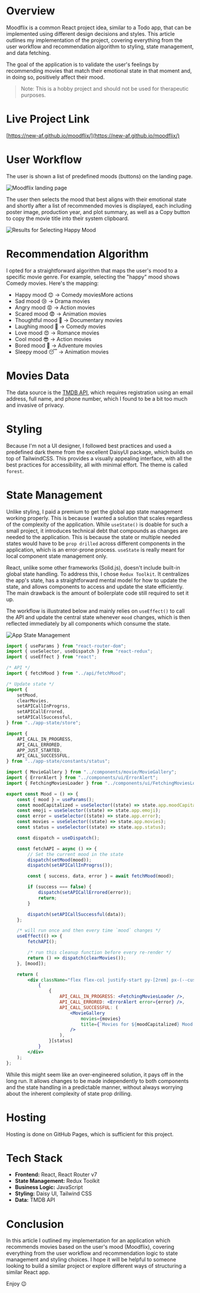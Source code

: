# Overview

Moodflix is a common React project idea, similar to a Todo app, that can be implemented using different design decisions and styles. This article outlines my implementation of the project, covering everything from the user workflow and recommendation algorithm to styling, state management, and data fetching.

The goal of the application is to validate the user's feelings by recommending movies that match their emotional state in that moment and, in doing so, positively affect their mood.

> Note: This is a hobby project and should not be used for therapeutic purposes.

# Live Project Link

[https://new-af.github.io/moodflix/](https://new-af.github.io/moodflix/)

# User Workflow

The user is shown a list of predefined moods (buttons) on the landing page.

![Moodflix landing page](https://raw.githubusercontent.com/new-AF/moodflix/main/.github/images/landing.png)

The user then selects the mood that best aligns with their emotional state and shortly after a list of recommended movies is displayed, each including poster image, production year, and plot summary, as well as a Copy button to copy the movie title into their system clipboard.

![Results for Selecting Happy Mood](https://raw.githubusercontent.com/new-AF/moodflix/main/.github/images/happy.png)

# Recommendation Algorithm

I opted for a straightforward algorithm that maps the user's mood to a specific movie genre. For example, selecting the "happy" mood shows Comedy movies. Here's the mapping:

-   Happy mood 😊 → Comedy moviesMore actions
-   Sad mood 😢 → Drama movies
-   Angry mood 😡 → Action movies
-   Scared mood 😨 → Animation movies
-   Thoughtful mood 🤔 → Documentary movies
-   Laughing mood 🤣 → Comedy movies
-   Love mood 😍 → Romance movies
-   Cool mood 😎 → Action movies
-   Bored mood 🥱 → Adventure movies
-   Sleepy mood 😴 → Animation movies

# Movies Data

The data source is the [TMDB API](https://www.themoviedb.org/), which requires registration using an email address, full name, and phone number, which I found to be a bit too much and invasive of privacy.

# Styling

Because I'm not a UI designer, I followed best practices and used a predefined dark theme from the excellent DaisyUI package, which builds on top of TailwindCSS. This provides a visually appealing interface, with all the best practices for accessibility, all with minimal effort. The theme is called `forest`.

# State Management

Unlike styling, I paid a premium to get the global app state management working properly. This is because I wanted a solution that scales regardless of the complexity of the application. While `useState()` is doable for such a small project, it introduces technical debt that compounds as changes are needed to the application. This is because the state or multiple needed states would have to be `prop drilled` across different components in the application, which is an error-prone process. `useState` is really meant for local component state management only.

React, unlike some other frameworks (Solid.js), doesn't include built-in global state handling. To address this, I chose `Redux Toolkit`. It centralizes the app's state, has a straightforward mental model for how to update the state, and allows components to access and update the state efficiently. The main drawback is the amount of boilerplate code still required to set it up.

The workflow is illustrated below and mainly relies on `useEffect()` to call the API and update the central state whenever `mood` changes, which is then reflected immediately by all components which consume the state.

![App State Management](https://raw.githubusercontent.com/new-AF/moodflix/main/.github/images/state%20diagram.png)

```jsx
import { useParams } from "react-router-dom";
import { useSelector, useDispatch } from "react-redux";
import { useEffect } from "react";

/* API */
import { fetchMood } from "../api/fetchMood";

/* Update state */
import {
    setMood,
    clearMovies,
    setAPICallInProgrss,
    setAPICallErrored,
    setAPICallSuccessful,
} from "../app-state/store";

import {
    API_CALL_IN_PROGRESS,
    API_CALL_ERRORED,
    APP_JUST_STARTED,
    API_CALL_SUCCESSFUL,
} from "../app-state/constants/status";

import { MovieGallery } from "../components/movie/MovieGallery";
import { ErrorAlert } from "../components/ui/ErrorAlert";
import { FetchingMoviesLoader } from "../components/ui/FetchingMoviesLoader";

export const Mood = () => {
    const { mood } = useParams();
    const moodCapitalized = useSelector((state) => state.app.moodCapitalized);
    const emoji = useSelector((state) => state.app.emoji);
    const error = useSelector((state) => state.app.error);
    const movies = useSelector((state) => state.app.movies);
    const status = useSelector((state) => state.app.status);

    const dispatch = useDispatch();

    const fetchAPI = async () => {
        // Set the current mood in the state
        dispatch(setMood(mood));
        dispatch(setAPICallInProgrss());

        const { success, data, error } = await fetchMood(mood);

        if (success === false) {
            dispatch(setAPICallErrored(error));
            return;
        }

        dispatch(setAPICallSuccessful(data));
    };

    /* will run once and then every time `mood` changes */
    useEffect(() => {
        fetchAPI();

        /* run this cleanup function before every re-render */
        return () => dispatch(clearMovies());
    }, [mood]);

    return (
        <div className="flex flex-col justify-start py-[2rem] px-(--custom-spacing-md)">
            {
                {
                    API_CALL_IN_PROGRESS: <FetchingMoviesLoader />,
                    API_CALL_ERRORED: <ErrorAlert error={error} />,
                    API_CALL_SUCCESSFUL: (
                        <MovieGallery
                            movies={movies}
                            title={`Movies for ${moodCapitalized} Mood ${emoji}`}
                        />
                    ),
                }[status]
            }
        </div>
    );
};
```

While this might seem like an over-engineered solution, it pays off in the long run. It allows changes to be made independently to both components and the state handling in a predictable manner, without always worrying about the inherent complexity of state prop drilling.

# Hosting

Hosting is done on GitHub Pages, which is sufficient for this project.

# Tech Stack

-   **Frontend:** React, React Router v7
-   **State Management:** Redux Toolkit
-   **Business Logic:** JavaScript
-   **Styling:** Daisy UI, Tailwind CSS
-   **Data:** TMDB API

# Conclusion

In this article I outlined my implementation for an application which recommends movies based on the user's mood (Moodflix), covering everything from the user workflow and recommendation logic to state management and styling choices. I hope it will be helpful to someone looking to build a similar project or explore different ways of structuring a similar React app.

Enjoy 😉
